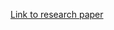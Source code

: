 [Link to research paper](https://www.cs.bgu.ac.il/~snean142/wiki.files/9-Computer-Science-Fields-as-Ground-truth-Communities.pdf)
